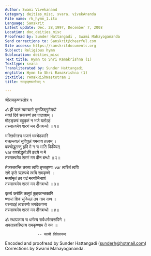 ```yaml
---
Author: Swami Vivekanand
Category: deities_misc, svara, vivekAnanda
File name: rk_hymn_1.itx
Language: Sanskrit
Latest update: Dec. 28,1997, December 7, 2008
Location: doc_deities_misc
Proofread by: Sunder Hattangadi , Swami Mahayogananda
Send corrections to: Sanskrit@cheerful.com
Site access: https://sanskritdocuments.org
Subject: Religious hymn
Sublocation: deities_misc
Text title: Hymn to Shri Ramakrishna (1)
Texttype: svara
Transliterated by: Sunder Hattangadi
engtitle: Hymn to Shri Ramakrishna (1)
itxtitle: rAmakRiShNastotram 1
title: रामकृइष्णस्तोत्रम् १

---
```

  
 श्रीरामकृष्णस्तोत्र १   
  
ॐ ह्रीं ऋतं त्वमचलो गुणजिद्गुणेड्यो  
नक्तं दिवं सकरुणं तव पादपद्मम् ।  
मोहङ्कषं बहुकृतं न भजे यतोऽहं  
            तस्मात्त्वमेव शरणं मम दीनबन्धो ॥ १॥  
  
भक्तिर्भगश्च भजनं भवभेदकारि  
गच्छन्त्यलं सुविपुलं गमनाय तत्त्वम् ।  
वक्त्रोद्धृतन्तु हृदि मे न च भाति किञ्चित्  
var  वक्त्रोद्धृतोऽपि हृदये न मे  
            तस्मात्त्वमेव शरणं मम दीन बन्धो ॥ २॥  
  
तेजस्तरन्ति तरसा त्वयि तृप्ततृष्णाः var  त्वरितं त्वयि  
रागे कृते ऋतपथे त्वयि रामकृष्णे ।  
मर्त्यामृतं तव पदं मरणोर्मिनाशं  
            तस्मात्त्वमेव शरणं मम दीनबन्धो ॥ ३॥  
  
कृत्यं करोति कलुषं कुहकान्तकारि  
ष्णान्तं शिवं सुविमलं तव नाम नाथ ।  
यस्मादहं त्वशरणो जगदेकगम्य  
            तस्मात्त्वमेव शरणं मम दीनबन्धो ॥ ४॥  
  
ॐ स्थापकाय च धर्मस्य सर्वधर्मस्वरूपिणे ।  
अवतारवरिष्ठाय रामकृष्णाय ते नमः ॥  
  
                   -- स्वामी विवेकानन्द  
  
  
Encoded and proofread by Sunder Hattangadi (sunderh@hotmail.com)  
Corrections by Swami Mahayogananda.  
  
